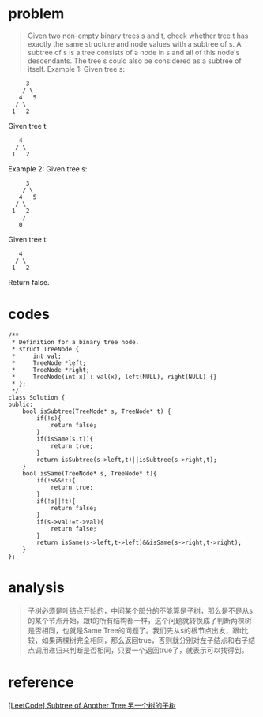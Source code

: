 # problem
>Given two non-empty binary trees s and t, check whether tree t has exactly the same structure and node values with a subtree of s. A subtree of s is a tree consists of a node in s and all of this node's descendants. The tree s could also be considered as a subtree of itself.
Example 1:
Given tree s:
```
     3
    / \
   4   5
  / \
 1   2
```
Given tree t:
```
   4 
  / \
 1   2
```
Example 2:
Given tree s:
```
     3
    / \
   4   5
  / \
 1   2
    /
   0
```
Given tree t:
```
   4
  / \
 1   2
```
Return false.

# codes
```
/**
 * Definition for a binary tree node.
 * struct TreeNode {
 *     int val;
 *     TreeNode *left;
 *     TreeNode *right;
 *     TreeNode(int x) : val(x), left(NULL), right(NULL) {}
 * };
 */
class Solution {
public:
    bool isSubtree(TreeNode* s, TreeNode* t) {
        if(!s){
            return false;
        }
        if(isSame(s,t)){
            return true;
        }
        return isSubtree(s->left,t)||isSubtree(s->right,t);
    }
    bool isSame(TreeNode* s, TreeNode* t){
        if(!s&&!t){
            return true;
        }
        if(!s||!t){
            return false;
        }
        if(s->val!=t->val){
            return false;
        }
        return isSame(s->left,t->left)&&isSame(s->right,t->right);
    }
};
```

# analysis
>子树必须是叶结点开始的，中间某个部分的不能算是子树，那么是不是从s的某个节点开始，跟t的所有结构都一样，这个问题就转换成了判断两棵树是否相同，也就是Same Tree的问题了。我们先从s的根节点出发，跟t比较，如果两棵树完全相同，那么返回true，否则就分别对左子结点和右子结点调用递归来判断是否相同，只要一个返回true了，就表示可以找得到。

# reference
[[LeetCode] Subtree of Another Tree 另一个树的子树][1]

[1]: https://www.cnblogs.com/grandyang/p/6828687.html

